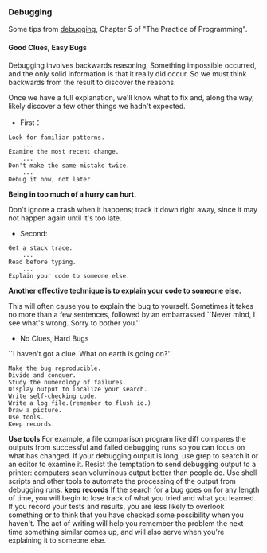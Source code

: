### Debugging

Some tips from [debugging], Chapter 5 of "The Practice of Programming".

  [debugging]:https://www.cs.princeton.edu/~bwk/tpop.webpage/debugging.html
  
#### Good Clues, Easy Bugs
Debugging involves backwards reasoning, Something impossible occurred, and the only solid information is that it really did occur. 
So we must think backwards from the result to discover the reasons. 

Once we have a full explanation, we'll know what to fix and, along the way, likely discover a few other things we hadn't expected. 

- First：
```
Look for familiar patterns.
    ...
Examine the most recent change.
    ...
Don't make the same mistake twice.
    ...
Debug it now, not later.
```

**Being in too much of a hurry can hurt.**

Don't ignore a crash when it happens; track it down right away, since it may not happen again until it's too late. 

- Second:
```
Get a stack trace.
    ...
Read before typing.
    ...
Explain your code to someone else.
```
**Another effective technique is to explain your code to someone else.** 

This will often cause you to explain the bug to yourself. 
Sometimes it takes no more than a few sentences, followed by an embarrassed ``Never mind, I see what's wrong. Sorry to bother you.'' 

- No Clues, Hard Bugs

``I haven't got a clue. What on earth is going on?'' 
```
Make the bug reproducible.
Divide and conquer.
Study the numerology of failures.
Display output to localize your search.
Write self-checking code.
Write a log file.(remember to flush io.)
Draw a picture.
Use tools.
Keep records.
```
**Use tools** 
For example, a file comparison program like diff compares the outputs from successful and failed debugging runs so you can focus on what has changed. 
If your debugging output is long, use grep to search it or an editor to examine it. 
Resist the temptation to send debugging output to a printer: computers scan voluminous output better than people do. 
Use shell scripts and other tools to automate the processing of the output from debugging runs. 
**keep records**
If the search for a bug goes on for any length of time, you will begin to lose track of what you tried and what you learned. 
If you record your tests and results, you are less likely to overlook something or to think that you have checked some possibility when you haven't. 
The act of writing will help you remember the problem the next time something similar comes up, and will also serve when you're explaining it to someone else. 


 
